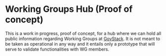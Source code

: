 # Working Groups Hub (Proof of concept)

This is a work in progress, proof of concept, for a hub where we can hold all public information regarding Working Groups at [GovStack](http://govstack.global). It is not meant to be taken as operational in any way and it entails only a prototype that will serve to validate functionalities with WG members.

